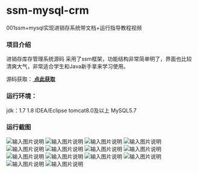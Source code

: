 # ssm-mysql-crm
001ssm+mysql实现进销存系统带文档+运行指导教程视频

### 项目介绍
进销存库存管理系统源码 采用了ssm框架，功能结构非常简单明了，界面也比较清爽大气，非常适合学生和Java新手拿来学习使用。

源码获取：[ **点此获取** ](http://www.shuyue.fun/index.php?type=productinfo&id=98)

### 运行环境：
jdk：1.7 1.8
IDEA/Eclipse
tomcat8.0及以上
MySQL5.7

### 运行截图
![输入图片说明](https://images.gitee.com/uploads/images/2021/0816/161242_4afe41b3_9582634.png "0.png")
![输入图片说明](https://images.gitee.com/uploads/images/2021/0816/161252_2ec9c7ba_9582634.jpeg "1.jpeg")
![输入图片说明](https://images.gitee.com/uploads/images/2021/0816/161301_47b37ece_9582634.jpeg "2.jpeg")
![输入图片说明](https://images.gitee.com/uploads/images/2021/0816/161310_575365b7_9582634.png "3.png")
![输入图片说明](https://images.gitee.com/uploads/images/2021/0816/161318_e52dcf74_9582634.png "4.png")
![输入图片说明](https://images.gitee.com/uploads/images/2021/0816/161326_0ef33924_9582634.png "5.png")
![输入图片说明](https://images.gitee.com/uploads/images/2021/0816/161334_a36b6988_9582634.png "6.png")
![输入图片说明](https://images.gitee.com/uploads/images/2021/0816/161342_499be768_9582634.png "7.png")
![输入图片说明](https://images.gitee.com/uploads/images/2021/0816/161351_fb0f7fe7_9582634.png "8.png")
![输入图片说明](https://images.gitee.com/uploads/images/2021/0816/161358_f8964e89_9582634.png "9.png")
![输入图片说明](https://images.gitee.com/uploads/images/2021/0816/161407_704abe9f_9582634.png "10.png")
![输入图片说明](https://images.gitee.com/uploads/images/2021/0816/161415_9c338b82_9582634.png "11.png")
![输入图片说明](https://images.gitee.com/uploads/images/2021/0816/161423_70a81cd5_9582634.png "12.png")
![输入图片说明](https://images.gitee.com/uploads/images/2021/0816/161433_a44963a5_9582634.jpeg "QQ20201203-213443@2x.jpg")
